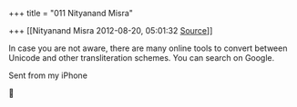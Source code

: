 +++
title = "011 Nityanand Misra"

+++
[[Nityanand Misra	2012-08-20, 05:01:32 [Source](https://groups.google.com/g/samskrita/c/drfnT2W20Tw)]]



In case you are not aware, there are many online tools to convert between Unicode and other transliteration schemes. You can search on Google.  
  
Sent from my iPhone



